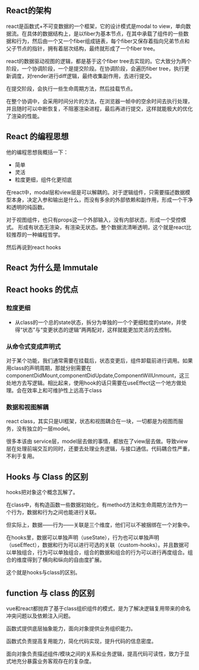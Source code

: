 
## React的架构
react是函数式+不可变数据的一个框架，它的设计模式是modal to view，单向数据流。在具体的数据结构上，是以fiber为基本节点，在其中承载了组件的一些数据和行为，然后由一个又一个fiber组成链表，每个fiber又保存着指向兄弟节点和父子节点的指针，拥有着层次结构，最终就形成了一个fiber tree。

react的数据驱动视图的逻辑，都是基于这个fiber tree去实现的。它大致分为两个阶段，一个协调阶段，一个是提交阶段。在协调阶段，会遍历fiber tree，执行更新调度，对render进行diff逻辑，最终收集副作用，去进行提交。

在提交阶段，会执行一些生命周期方法，然后挂载节点。

在整个协调中，会采用时间分片的方法，在浏览器一帧中的空余时间去执行处理，并且随时可以中断恢复，不阻塞渲染进程，最后再进行提交，这样就能极大的优化了渲染的性能。

## React 的编程思想
他的编程思想我概括一下：
- 简单
- 灵活
- 粒度更细，组件化更彻底

在react中，modal层和view层是可以解耦的。对于逻辑组件，只需要描述数据模型本身，决定入参和输出是什么，而没有多余的外部依赖和副作用，形成一个干净和透明的纯函数。

对于视图组件，也只有props这一个外部输入，没有内部状态，形成一个受控模式。
形成有状态无渲染，有渲染无状态。整个数据流清晰透明，这个就是react比较推荐的一种编程哲学。

然后再说到react hooks

## React 为什么是 Immutale


## React hooks 的优点

### 粒度更细

- 从class的一个总的state状态，拆分为单独的一个个更细粒度的state，并使得“状态”与“变更状态的逻辑”两两配对，这样就能更加灵活的去控制。

### 从命令式变成声明式

对于某个功能，我们通常需要在挂载后，状态变更后，组件卸载前进行调用。如果用class的声明周期，那就分别需要在componentDidMount,componentDidUpdate,ComponentWillUnmount，这三处地方去写逻辑。相比起来，使用hook的话只需要在useEffect这一个地方做处理。会在效率上和可维护性上远高于class

### 数据和视图解耦

react class，其实只是UI框架，状态和视图耦合在一块，一切都是为视图而服务，没有独立的一层model。

很多本该由 service层，model层去做的事情，都放在了view层去做。导致view层在处理前端交互的同时，还要去处理业务逻辑，与接口通信。代码耦合性严重，不利于复用。

## Hooks 与 Class 的区别
hooks把对象这个概念瓦解了。

在class中，有构造函数一些数据初始化，有method方法和生命周期方法作为一个行为，数据和行为之间也能进行关联。

但实际上，数据——行为——关联是三个维度，他们可以不被捆绑在一个对象中。

在hooks里，数据可以单独声明（useState），行为也可以单独声明（useEffect），数据和行为可以进行可选的关联（custom-hooks）。并且数据可以单独组合，行为可以单独组合，组合的数据和组合的行为可以进行再度组合。组合的维度得到了横向和纵向的自由度扩展。

这个就是hooks与class的区别。

## function 与 class 的区别
vue和react都抛弃了基于class组织组件的模式，是为了解决逻辑复用带来的命名冲突问题以及依赖注入问题。

函数式提供底层抽象能力，面向对象提供业务组织能力。

函数式负责提高复用能力，简化代码实现，提升代码的信息密度。

面向对象负责描述组件/模块之间的关系和业务逻辑，提高代码可读性，致力于显式地充分暴露业务客观存在的复杂度。